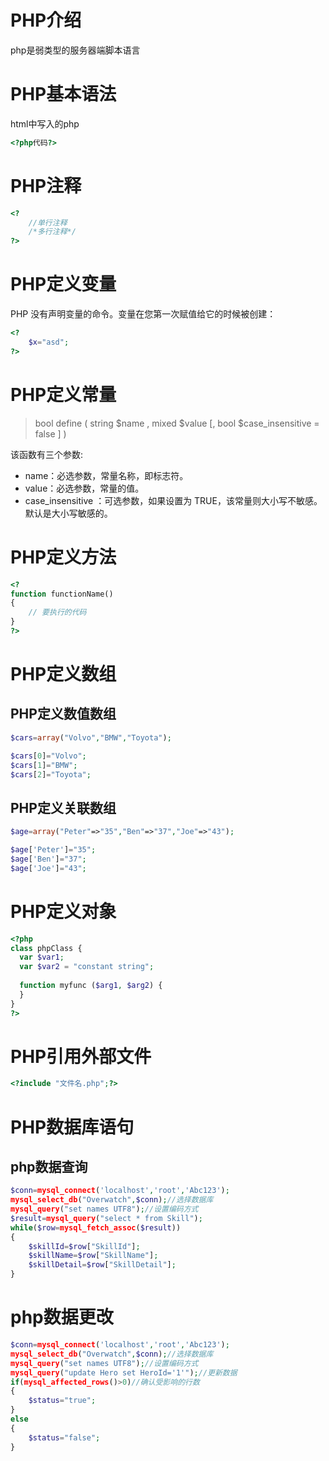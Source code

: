 # PHP介绍

php是弱类型的服务器端脚本语言

# PHP基本语法

html中写入的php
```php
<?php代码?>
```

# PHP注释

```php
<?
    //单行注释
    /*多行注释*/
?>
```

# PHP定义变量

PHP 没有声明变量的命令。变量在您第一次赋值给它的时候被创建：

```php
<?
    $x="asd";
?>
```
# PHP定义常量

>bool define ( string $name , mixed $value [, bool $case_insensitive = false ] )

该函数有三个参数:
* name：必选参数，常量名称，即标志符。
* value：必选参数，常量的值。
* case_insensitive ：可选参数，如果设置为 TRUE，该常量则大小写不敏感。默认是大小写敏感的。

# PHP定义方法

```php
<?
function functionName()
{
    // 要执行的代码
}
?>
```

# PHP定义数组
## PHP定义数值数组

```php
$cars=array("Volvo","BMW","Toyota");
```

```php
$cars[0]="Volvo";
$cars[1]="BMW";
$cars[2]="Toyota";
```

## PHP定义关联数组

```php
$age=array("Peter"=>"35","Ben"=>"37","Joe"=>"43");
```

```php
$age['Peter']="35";
$age['Ben']="37";
$age['Joe']="43";
```

# PHP定义对象

```php
<?php
class phpClass {
  var $var1;
  var $var2 = "constant string";
  
  function myfunc ($arg1, $arg2) {
  }
}
?>
```
# PHP引用外部文件

```PHP
<?include "文件名.php";?>
```

# PHP数据库语句

## php数据查询

```PHP
$conn=mysql_connect('localhost','root','Abc123');
mysql_select_db("Overwatch",$conn);//选择数据库
mysql_query("set names UTF8");//设置编码方式
$result=mysql_query("select * from Skill");
while($row=mysql_fetch_assoc($result))
{
    $skillId=$row["SkillId"];
    $skillName=$row["SkillName"];
    $skillDetail=$row["SkillDetail"];
}
```

# php数据更改

```PHP
$conn=mysql_connect('localhost','root','Abc123');
mysql_select_db("Overwatch",$conn);//选择数据库
mysql_query("set names UTF8");//设置编码方式
mysql_query("update Hero set HeroId='1'");//更新数据
if(mysql_affected_rows()>0)//确认受影响的行数
{
    $status="true";
}
else
{
    $status="false";
}
```